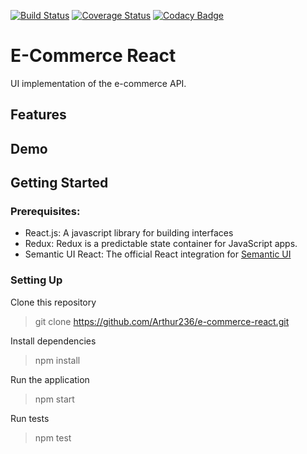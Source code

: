 [![Build Status](https://travis-ci.org/Arthur236/e-commerce-react.svg?branch=master)](https://travis-ci.org/Arthur236/e-commerce-react)   [![Coverage Status](https://coveralls.io/repos/github/Arthur236/e-commerce-react/badge.svg?branch=master)](https://coveralls.io/github/Arthur236/e-commerce-react?branch=master)   [![Codacy Badge](https://api.codacy.com/project/badge/Grade/446395c7c6984ce0878b8f5e54b11823)](https://www.codacy.com/app/Arthur236/e-commerce-react?utm_source=github.com&amp;utm_medium=referral&amp;utm_content=Arthur236/e-commerce-react&amp;utm_campaign=Badge_Grade)

# E-Commerce React

UI implementation of the e-commerce API.

## Features

## Demo

## Getting Started

### Prerequisites:

* React.js: A javascript library for building interfaces
* Redux: Redux is a predictable state container for JavaScript apps.
* Semantic UI React: The official React integration for [Semantic UI](https://semantic-ui.com/)

### Setting Up

Clone this repository
> git clone https://github.com/Arthur236/e-commerce-react.git

Install dependencies
> npm install

Run the application
> npm start

Run tests
> npm test
